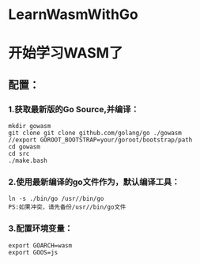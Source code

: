 # LearnWasmWithGo
# 开始学习WASM了

## 配置：
### 1.获取最新版的Go Source,并编译：
    mkdir gowasm
    git clone git clone github.com/golang/go ./gowasm
    //export GOROOT_BOOTSTRAP=your/goroot/bootstrap/path
    cd gowasm
    cd src
    ./make.bash

### 2.使用最新编译的go文件作为，默认编译工具：
    ln -s ./bin/go /usr//bin/go
    PS:如果冲突，请先备份/usr//bin/go文件

### 3.配置环境变量：
    export GOARCH=wasm
    export GOOS=js